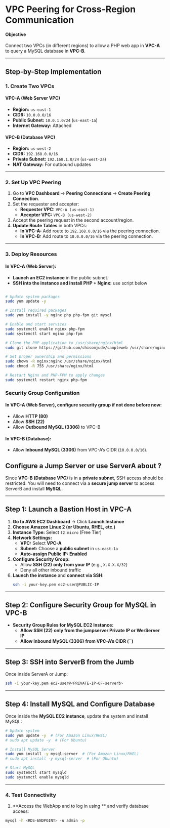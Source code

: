 # VPC Peering for Cross-Region Communication

#### Objective  
Connect two VPCs (in different regions) to allow a PHP web app in **VPC-A** to query a MySQL database in **VPC-B**.

---

## Step-by-Step Implementation  

### 1. Create Two VPCs  

#### VPC-A (Web Server VPC)  
- **Region:** `us-east-1`  
- **CIDR:** `10.0.0.0/16`  
- **Public Subnet:** `10.0.1.0/24` (`us-east-1a`)  
- **Internet Gateway:** Attached  

#### VPC-B (Database VPC)  
- **Region:** `us-west-2`  
- **CIDR:** `192.168.0.0/16`  
- **Private Subnet:** `192.168.1.0/24` (`us-west-2a`)  
- **NAT Gateway:** For outbound updates  

---

### 2. Set Up VPC Peering  
1. Go to **VPC Dashboard** → **Peering Connections** → **Create Peering Connection**.  
2. Set the requester and accepter:  
   - **Requester VPC:** `VPC-A (us-east-1)`  
   - **Accepter VPC:** `VPC-B (us-west-2)`  
3. Accept the peering request in the second account/region.  
4. **Update Route Tables** in both VPCs:  
   - **In VPC-A:** Add route to `192.168.0.0/16` via the peering connection.  
   - **In VPC-B:** Add route to `10.0.0.0/16` via the peering connection.  

---

### 3. Deploy Resources  

#### In VPC-A (Web Server):  
- **Launch an EC2 instance** in the public subnet.  
- **SSH into the instance and install PHP + Nginx:** use script below  

```bash

# Update system packages
sudo yum update -y

# Install required packages
sudo yum install -y nginx php php-fpm git mysql

# Enable and start services
sudo systemctl enable nginx php-fpm
sudo systemctl start nginx php-fpm

# Clone the PHP application to /usr/share/nginx/html
sudo git clone https://github.com/chisomjude/sampleweb /usr/share/nginx/html

# Set proper ownership and permissions
sudo chown -R nginx:nginx /usr/share/nginx/html
sudo chmod -R 755 /usr/share/nginx/html

# Restart Nginx and PHP-FPM to apply changes
sudo systemctl restart nginx php-fpm

```

### Security Group Configuration  

#### In VPC-A (Web Server), configure security group if not done before now:  
- Allow **HTTP (80)**  
- Allow **SSH (22)**  
- Allow **Outbound MySQL (3306)** to VPC-B  

#### In VPC-B (Database):  
- Allow **Inbound MySQL (3306)** from VPC-A’s CIDR (`10.0.0.0/16`).  


## **Configure a Jump Server or use ServerA about ?**

Since **VPC-B (Database VPC)** is in a **private subnet**, SSH access should be restricted. You will need to connect via  a **secure jump server** to access ServerB and install **MySQL**.

---

## **Step 1: Launch a Bastion Host in VPC-A**

1. **Go to AWS EC2 Dashboard** → Click **Launch Instance**
2. **Choose Amazon Linux 2 (or Ubuntu, RHEL, etc.)**
3. **Instance Type:** Select `t2.micro` (Free Tier)
4. **Network Settings:**
   - **VPC:** Select **VPC-A**
   - **Subnet:** Choose a **public subnet** in `us-east-1a`
   - **Auto-assign Public IP:** **Enabled**
5. **Configure Security Group:**
   - Allow **SSH (22)** **only from your IP** (e.g., `X.X.X.X/32`)
   - Deny all other inbound traffic
6. **Launch the instance** and **connect via SSH**:
   ```bash
   ssh -i your-key.pem ec2-user@PUBLIC-IP
   ```

---

## **Step 2: Configure Security Group for MySQL in VPC-B**

- **Security Group Rules for MySQL EC2 Instance:**
  - **Allow SSH (22)** **only from the jumpserver Private IP or WerServer IP**
  - **Allow Inbound MySQL (3306)** **from VPC-A’s CIDR (**``**)**

---

## **Step 3: SSH into ServerB from the Jumb**

Once inside ServerA or Jump:

```bash
ssh -i your-key.pem ec2-user@<PRIVATE-IP-OF-serverb>
```

---

## **Step 4: Install MySQL and Configure Database**

Once inside the **MySQL EC2 instance**, update the system and install MySQL:

```bash
# Update system
sudo yum update -y  # (For Amazon Linux/RHEL)
# sudo apt update -y  # (For Ubuntu)

# Install MySQL Server
sudo yum install -y mysql-server  # (For Amazon Linux/RHEL)
# sudo apt install -y mysql-server  # (For Ubuntu)

# Start MySQL
sudo systemctl start mysqld
sudo systemctl enable mysqld
```

---



### 4. Test Connectivity  

1. **Access the WebApp and to log in using ** and verify database access:  

```bash
mysql -h <RDS-ENDPOINT> -u admin -p
```



